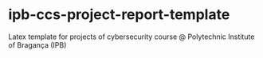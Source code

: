 # ipb-ccs-project-report-template
Latex template for projects of cybersecurity course @ Polytechnic Institute of Bragança (IPB)
